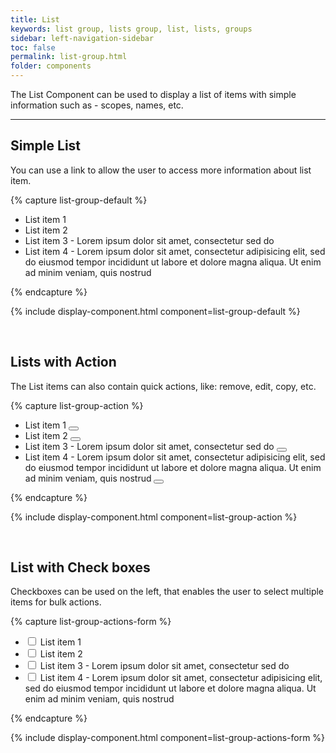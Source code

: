 ```yaml
---
title: List
keywords: list group, lists group, list, lists, groups
sidebar: left-navigation-sidebar
toc: false
permalink: list-group.html
folder: components
---
```


The List Component can be used to display a list of items with simple information such as - scopes, names, etc.

<hr>

## Simple List

You can use a link to allow the user to access more information about list item.

{% capture list-group-default %}
<ul class="tn-list-group">
    <li class="tn-list-group__item">
        List item 1
    </li>
    <li class="tn-list-group__item">
        List item 2
    </li>
    <li class="tn-list-group__item">
        List item 3 - Lorem ipsum dolor sit amet, consectetur sed do
    </li>
    <li class="tn-list-group__item">
        List item 4 - Lorem ipsum dolor sit amet, consectetur adipisicing elit, sed do eiusmod tempor incididunt ut labore et dolore magna aliqua. Ut enim ad minim veniam, quis nostrud
    </li>
</ul>
{% endcapture %}

{% include display-component.html component=list-group-default %}

<br>

## Lists with Action

The List items can also contain quick actions, like: remove, edit, copy, etc.

{% capture list-group-action %}
<ul class="tn-list-group">
    <li class="tn-list-group__item">
        List item 1
        <span class="tn-list-group__action">
            <button class="tn-button tn-button--icon tn-button--text tn-button--small" aria-label="Delete">
                <span class="tn-icon tn-icon--close" role="presentation"></span>
            </button>
        </span>
    </li>
    <li class="tn-list-group__item">
        List item 2
        <span class="tn-list-group__action">
            <button class="tn-button tn-button--icon tn-button--text tn-button--small">
                <span class="tn-icon tn-icon--edit" role="presentation"></span>
            </button>
        </span>
    </li>
    <li class="tn-list-group__item">
        List item 3 - Lorem ipsum dolor sit amet, consectetur sed do
        <span class="tn-list-group__action">
            <button class="tn-button tn-button--icon tn-button--text tn-button--small">
                <span class="tn-icon tn-icon--clone" role="presentation"></span>
            </button>
        </span>
    </li>
    <li class="tn-list-group__item">
        List item 4 - Lorem ipsum dolor sit amet, consectetur adipisicing elit, sed do eiusmod tempor incididunt ut labore et dolore magna aliqua. Ut enim ad minim veniam, quis nostrud
        <span class="tn-list-group__action">
            <button class="tn-button tn-button--icon tn-button--text tn-button--small">
                <span class="tn-icon tn-icon--options" role="presentation"></span>
            </button>
        </span>
    </li>
</ul>
{% endcapture %}

{% include display-component.html component=list-group-action %}

<br>


## List with Check boxes

Checkboxes can be used on the left, that enables the user to select multiple items for bulk actions.

{% capture list-group-actions-form %}
<ul class="tn-list-group">
    <li class="tn-list-group__item">
        <div class="tn-form__item tn-form__item--check">
            <label class="tn-form__label" for="checkbox-1">
                <input class="tn-form__control" type="checkbox" id="checkbox-1">
                List item 1
            </label>
        </div>
    </li>
    <li class="tn-list-group__item">
        <div class="tn-form__item tn-form__item--check">
            <label class="tn-form__label" for="checkbox-2">
                <input type="checkbox" class="tn-form__control" id="checkbox-2">
                List item 2
            </label>
        </div>
    </li>
    <li class="tn-list-group__item">
        <div class="tn-form__item tn-form__item--check">
            <label class="tn-form__label" for="checkbox-3">
                <input type="checkbox" class="tn-form__control" id="checkbox-3">
                List item 3 - Lorem ipsum dolor sit amet, consectetur sed do
            </label>
        </div>
    </li>
    <li class="tn-list-group__item">
        <div class="tn-form__item tn-form__item--check">
            <label class="tn-form__label" for="checkbox-4">
                <input type="checkbox" class="tn-form__control" id="checkbox-4">
                List item 4 - Lorem ipsum dolor sit amet, consectetur adipisicing elit, sed do eiusmod tempor incididunt ut labore et dolore magna aliqua. Ut enim ad minim veniam, quis nostrud
            </label>
        </div>
    </li>
</ul>
{% endcapture %}

{% include display-component.html component=list-group-actions-form %}


<br>
